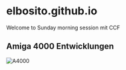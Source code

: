 # elbosito.github.io

Welcome to Sunday morning session mit CCF

## Amiga 4000 Entwicklungen

![A4000](\pics\4000RepPopulated1.jpg)

